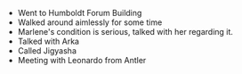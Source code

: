 - Went to Humboldt Forum Building
- Walked around aimlessly for some time
- Marlene's condition is serious, talked with her regarding it.
- Talked with Arka
- Called Jigyasha
- Meeting with Leonardo from Antler
